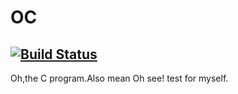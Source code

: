 # OC
[![Build Status](https://travis-ci.org/abner-ma/OC.svg?branch=master)](https://travis-ci.org/abner-ma/OC)
---
Oh,the C program.Also mean Oh see!
test for myself.

